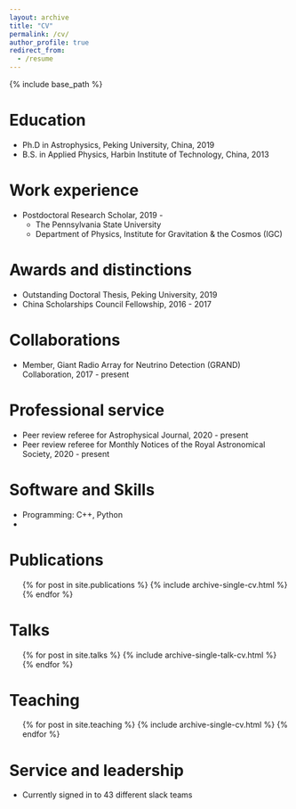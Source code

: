 ```yaml
---
layout: archive
title: "CV"
permalink: /cv/
author_profile: true
redirect_from:
  - /resume
---
```


{% include base_path %}

Education
======
* Ph.D in Astrophysics, Peking University, China, 2019
* B.S. in Applied Physics, Harbin Institute of Technology, China, 2013

Work experience
======
* Postdoctoral Research Scholar, 2019 - 
  * The Pennsylvania State University
  * Department of Physics, Institute for Gravitation & the Cosmos (IGC) 

Awards and distinctions
======
* Outstanding Doctoral Thesis, Peking University, 2019
* China Scholarships Council Fellowship, 2016 - 2017

Collaborations
======
* Member, Giant Radio Array for Neutrino Detection (GRAND) Collaboration, 2017 - present

Professional service 
======
* Peer review referee for Astrophysical Journal, 2020 - present
* Peer review referee for Monthly Notices of the Royal Astronomical Society, 2020 - present

Software and Skills
======
* Programming: C++, Python
*  

Publications
======
  <ul>{% for post in site.publications %}
    {% include archive-single-cv.html %}
  {% endfor %}</ul>
  
Talks
======
  <ul>{% for post in site.talks %}
    {% include archive-single-talk-cv.html %}
  {% endfor %}</ul>
  
Teaching
======
  <ul>{% for post in site.teaching %}
    {% include archive-single-cv.html %}
  {% endfor %}</ul>
  
Service and leadership
======
* Currently signed in to 43 different slack teams
